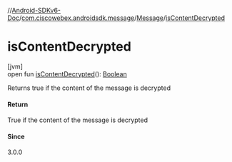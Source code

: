 //[Android-SDKv6-Doc](../../../index.md)/[com.ciscowebex.androidsdk.message](../index.md)/[Message](index.md)/[isContentDecrypted](is-content-decrypted.md)

# isContentDecrypted

[jvm]\
open fun [isContentDecrypted](is-content-decrypted.md)(): [Boolean](https://kotlinlang.org/api/latest/jvm/stdlib/kotlin/-boolean/index.html)

Returns true if the content of the message is decrypted

#### Return

True if the content of the message is decrypted

#### Since

3.0.0
